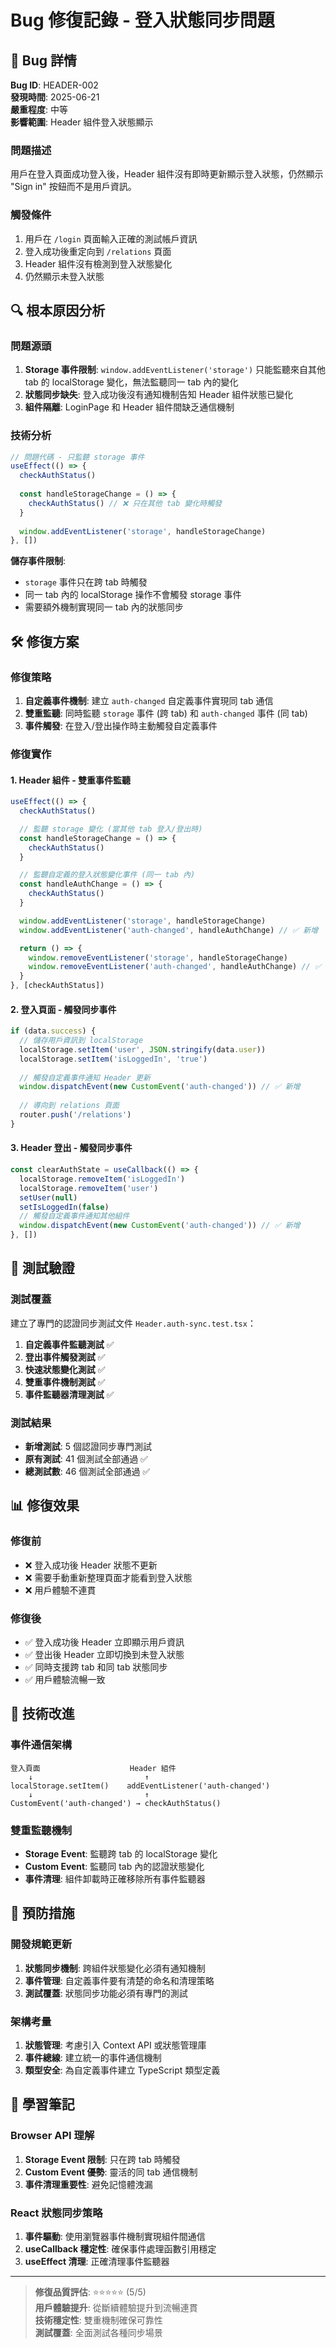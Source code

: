 # Bug 修復記錄 - 登入狀態同步問題

## 🐛 Bug 詳情

**Bug ID**: HEADER-002  
**發現時間**: 2025-06-21  
**嚴重程度**: 中等  
**影響範圍**: Header 組件登入狀態顯示  

### 問題描述
用戶在登入頁面成功登入後，Header 組件沒有即時更新顯示登入狀態，仍然顯示 "Sign in" 按鈕而不是用戶資訊。

### 觸發條件
1. 用戶在 `/login` 頁面輸入正確的測試帳戶資訊
2. 登入成功後重定向到 `/relations` 頁面
3. Header 組件沒有檢測到登入狀態變化
4. 仍然顯示未登入狀態

## 🔍 根本原因分析

### 問題源頭
1. **Storage 事件限制**: `window.addEventListener('storage')` 只能監聽來自其他 tab 的 localStorage 變化，無法監聽同一 tab 內的變化
2. **狀態同步缺失**: 登入成功後沒有通知機制告知 Header 組件狀態已變化
3. **組件隔離**: LoginPage 和 Header 組件間缺乏通信機制

### 技術分析
```typescript
// 問題代碼 - 只監聽 storage 事件
useEffect(() => {
  checkAuthStatus()
  
  const handleStorageChange = () => {
    checkAuthStatus() // ❌ 只在其他 tab 變化時觸發
  }
  
  window.addEventListener('storage', handleStorageChange)
}, [])
```

**儲存事件限制**:
- `storage` 事件只在跨 tab 時觸發
- 同一 tab 內的 localStorage 操作不會觸發 storage 事件
- 需要額外機制實現同一 tab 內的狀態同步

## 🛠️ 修復方案

### 修復策略
1. **自定義事件機制**: 建立 `auth-changed` 自定義事件實現同 tab 通信
2. **雙重監聽**: 同時監聽 `storage` 事件 (跨 tab) 和 `auth-changed` 事件 (同 tab)
3. **事件觸發**: 在登入/登出操作時主動觸發自定義事件

### 修復實作

#### 1. Header 組件 - 雙重事件監聽
```typescript
useEffect(() => {
  checkAuthStatus()

  // 監聽 storage 變化 (當其他 tab 登入/登出時)
  const handleStorageChange = () => {
    checkAuthStatus()
  }

  // 監聽自定義的登入狀態變化事件 (同一 tab 內)
  const handleAuthChange = () => {
    checkAuthStatus()
  }

  window.addEventListener('storage', handleStorageChange)
  window.addEventListener('auth-changed', handleAuthChange) // ✅ 新增

  return () => {
    window.removeEventListener('storage', handleStorageChange)
    window.removeEventListener('auth-changed', handleAuthChange) // ✅ 清理
  }
}, [checkAuthStatus])
```

#### 2. 登入頁面 - 觸發同步事件
```typescript
if (data.success) {
  // 儲存用戶資訊到 localStorage
  localStorage.setItem('user', JSON.stringify(data.user))
  localStorage.setItem('isLoggedIn', 'true')
  
  // 觸發自定義事件通知 Header 更新
  window.dispatchEvent(new CustomEvent('auth-changed')) // ✅ 新增
  
  // 導向到 relations 頁面
  router.push('/relations')
}
```

#### 3. Header 登出 - 觸發同步事件
```typescript
const clearAuthState = useCallback(() => {
  localStorage.removeItem('isLoggedIn')
  localStorage.removeItem('user')
  setUser(null)
  setIsLoggedIn(false)
  // 觸發自定義事件通知其他組件
  window.dispatchEvent(new CustomEvent('auth-changed')) // ✅ 新增
}, [])
```

## 🧪 測試驗證

### 測試覆蓋
建立了專門的認證同步測試文件 `Header.auth-sync.test.tsx`：

1. **自定義事件監聽測試** ✅
2. **登出事件觸發測試** ✅
3. **快速狀態變化測試** ✅
4. **雙重事件機制測試** ✅
5. **事件監聽器清理測試** ✅

### 測試結果
- **新增測試**: 5 個認證同步專門測試
- **原有測試**: 41 個測試全部通過 ✅
- **總測試數**: 46 個測試全部通過 ✅

## 📊 修復效果

### 修復前
- ❌ 登入成功後 Header 狀態不更新
- ❌ 需要手動重新整理頁面才能看到登入狀態
- ❌ 用戶體驗不連貫

### 修復後
- ✅ 登入成功後 Header 立即顯示用戶資訊
- ✅ 登出後 Header 立即切換到未登入狀態
- ✅ 同時支援跨 tab 和同 tab 狀態同步
- ✅ 用戶體驗流暢一致

## 🔄 技術改進

### 事件通信架構
```
登入頁面                    Header 組件
    ↓                         ↑
localStorage.setItem()    addEventListener('auth-changed')
    ↓                         ↑
CustomEvent('auth-changed') → checkAuthStatus()
```

### 雙重監聽機制
- **Storage Event**: 監聽跨 tab 的 localStorage 變化
- **Custom Event**: 監聽同 tab 內的認證狀態變化
- **事件清理**: 組件卸載時正確移除所有事件監聽器

## 🔮 預防措施

### 開發規範更新
1. **狀態同步機制**: 跨組件狀態變化必須有通知機制
2. **事件管理**: 自定義事件要有清楚的命名和清理策略
3. **測試覆蓋**: 狀態同步功能必須有專門的測試

### 架構考量
1. **狀態管理**: 考慮引入 Context API 或狀態管理庫
2. **事件總線**: 建立統一的事件通信機制
3. **類型安全**: 為自定義事件建立 TypeScript 類型定義

## 📝 學習筆記

### Browser API 理解
1. **Storage Event 限制**: 只在跨 tab 時觸發
2. **Custom Event 優勢**: 靈活的同 tab 通信機制
3. **事件清理重要性**: 避免記憶體洩漏

### React 狀態同步策略
1. **事件驅動**: 使用瀏覽器事件機制實現組件間通信
2. **useCallback 穩定性**: 確保事件處理函數引用穩定
3. **useEffect 清理**: 正確清理事件監聽器

---

> **修復品質評估**: ⭐⭐⭐⭐⭐ (5/5)  
> **用戶體驗提升**: 從斷續體驗提升到流暢連貫  
> **技術穩定性**: 雙重機制確保可靠性  
> **測試覆蓋**: 全面測試各種同步場景